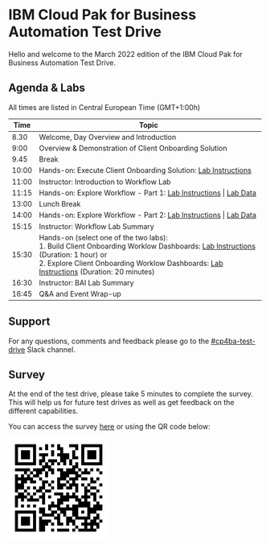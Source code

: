 # IBM Cloud Pak for Business Automation Test Drive

Hello and welcome to the March 2022 edition of the IBM Cloud Pak for Business Automation Test Drive. 

## Agenda & Labs

All times are listed in Central European Time (GMT+1:00h)

| **Time** | Topic                                                        |
| -------- | ------------------------------------------------------------ |
| 8.30     | Welcome, Day Overview and Introduction                       |
| 9:00     | Overview & Demonstration of Client Onboarding Solution       |
| 9.45     | Break                                                        |
| 10:00    | Hands-on: Execute Client Onboarding Solution: [Lab Instructions](Labs/End-to-End/%5BTest%20Drive%5D%20Lab%20Guide%20-%20End-to-End%20Scenario.pdf) |
| 11:00    | Instructor: Introduction to Workflow Lab                     |
| 11:15    | Hands-on: Explore Workflow - Part 1: [Lab Instructions](Labs/Workflow/%5BTest%20Drive%5D%20Lab%20Guide%20-%20Introduction%20to%20IBM%20Business%20Automation%20Workflow.pdf) \| [Lab Data](Labs/Workflow/Lab%20Data) |
| 13:00    | Lunch Break                                                  |
| 14:00    | Hands-on: Explore Workflow - Part 2: [Lab Instructions](Labs/Workflow/%5BTest%20Drive%5D%20Lab%20Guide%20-%20Using%20Services%20in%20Workflow.pdf) \| [Lab Data](Labs/Workflow/Lab%20Data) |
| 15:15    | Instructor: Workflow Lab Summary                             |
| 15:30    | Hands-on (select one of the two labs):<br />1. Build Client Onboarding Worklow Dashboards: [Lab Instructions](Labs/Lab%20Guide%20-%20Operational%20Intelligence%20-%20BAI%20-%20Build%20Business%20Performance%20Center%20Dashboard.pdf) (Duration: 1 hour) or <br />2. Explore Client Onboarding Worklow Dashboards: [Lab Instructions](Labs/Lab%20Guide%20-%20Operational%20Intelligence%20-%20BAI%20-%20Explore%20Business%20Performance%20Center%20Dashboard.pdf) (Duration: 20 minutes) |
| 16:30    | Instructor: BAI Lab Summary                                  |
| 16:45    | Q&A and Event Wrap-up                                        |



## Support

For any questions, comments and feedback please go to the [#cp4ba-test-drive](https://ibm-cloudpak-partners.slack.com/archives/C0372F71FGF) Slack channel.

## Survey

At the end of the test drive, please take 5 minutes to complete the survey. This will help us for future test drives as well as get feedback on the different capabilities.

You can access the survey [here](https://www.surveymonkey.com/r/IBMCP4BATestDrive) or using the QR code below:

![Survey QR Code](survey-qrcode.png)
